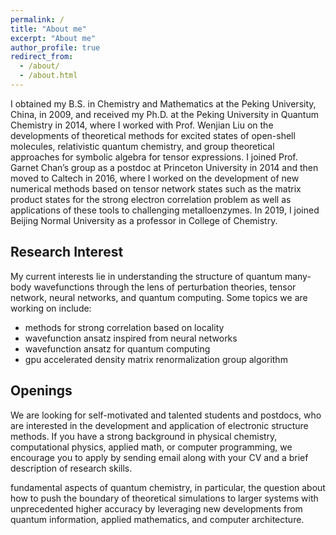 ```yaml
---
permalink: /
title: "About me"
excerpt: "About me"
author_profile: true
redirect_from: 
  - /about/
  - /about.html
---
```


I obtained my B.S. in Chemistry and Mathematics at the Peking University, China, in 2009, and received my Ph.D. at the Peking University in Quantum Chemistry in 2014, where I worked with Prof. Wenjian Liu on the developments of theoretical methods for excited states of open-shell molecules, relativistic quantum chemistry, and group theoretical approaches for symbolic algebra for tensor expressions. I joined Prof. Garnet Chan’s group as a postdoc at Princeton University in 2014 and then moved to Caltech in 2016, where I worked on the development of new numerical methods based on tensor network states such as the matrix product states for the strong electron correlation problem as well as applications of these tools to challenging metalloenzymes. In 2019, I joined Beijing Normal University as a professor in College of Chemistry. 

## Research Interest

My current interests lie in understanding the structure of quantum many-body wavefunctions through the lens of perturbation theories, tensor network, neural networks, and quantum computing. Some topics we are working on include:

- methods for strong correlation based on locality
- wavefunction ansatz inspired from neural networks
- wavefunction ansatz for quantum computing
- gpu accelerated density matrix renormalization group algorithm

## Openings

We are looking for self-motivated and talented students and postdocs, who are interested in the development and application of electronic structure methods. If you have a strong background in physical chemistry, computational physics, applied math, or computer programming, we encourage you to apply by sending email along with your CV and a brief description of research skills.

fundamental aspects of quantum chemistry, in particular, the question about how to push the boundary of theoretical simulations to larger systems with unprecedented higher accuracy by leveraging new developments from quantum information, applied mathematics, and computer architecture.

